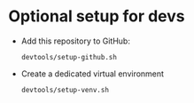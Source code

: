 # Optional setup for devs

- Add this repository to GitHub: 
   
   ```devtools/setup-github.sh```

- Create a dedicated virtual environment 

    ```devtools/setup-venv.sh```
 